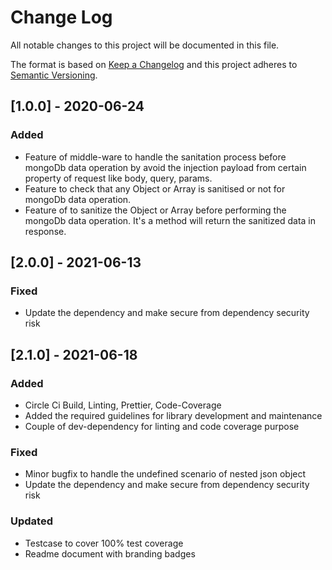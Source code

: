 # Change Log

All notable changes to this project will be documented in this file.

The format is based on [Keep a Changelog](http://keepachangelog.com/)
and this project adheres to [Semantic Versioning](http://semver.org/).

## [1.0.0] - 2020-06-24

### Added

- Feature of middle-ware to handle the sanitation process before mongoDb data operation by avoid the injection payload from certain property of request like body, query, params.
- Feature to check that any Object or Array is sanitised or not for mongoDb data operation.
- Feature of to sanitize the Object or Array before performing the mongoDb data operation. It's a method will return the sanitized data in response.

## [2.0.0] - 2021-06-13

### Fixed

- Update the dependency and make secure from dependency security risk

## [2.1.0] - 2021-06-18

### Added
- Circle Ci Build, Linting, Prettier, Code-Coverage
- Added the required guidelines for library development and maintenance
- Couple of dev-dependency for linting and code coverage purpose

### Fixed
- Minor bugfix to handle the undefined scenario of nested json object
- Update the dependency and make secure from dependency security risk

### Updated
- Testcase to cover 100% test coverage
- Readme document with branding badges
